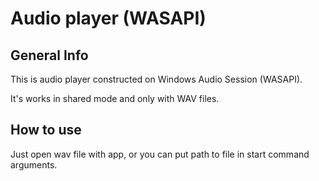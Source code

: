# Audio player (WASAPI)

## General Info
This is audio player constructed on Windows Audio Session (WASAPI).

It's works in shared mode and only with WAV files.

## How to use
Just open wav file with app, or you can put path to file in start command arguments.

